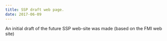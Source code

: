 ```yaml
---
title: SSP draft web page.
date: 2017-06-09
---
```


An initial draft of the future SSP web-site was made (based on the FMI web site)

